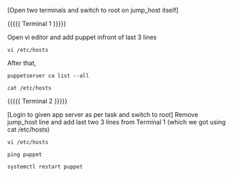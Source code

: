 [Open two terminals and switch to root on jump_host itself]

{{{{{ Terminal 1 }}}}}

Open vi editor and add puppet infront of last 3 lines
```
vi /etc/hosts
```
After that,
```
puppetserver ca list --all
```
```
cat /etc/hosts
```


{{{{{ Terminal 2 }}}}}

[Login to given app server as per task and switch to root]
Remove jump_host line and add last two 3 lines from Terminal 1 (which we got using cat /etc/hosts)
```
vi /etc/hosts
```
```
ping puppet
```
```
systemctl restart puppet
```
